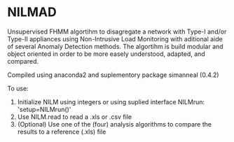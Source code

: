 # NILMAD
Unsupervised FHMM algortihm to disagregate a network with Type-I and/or Type-II appliances using Non-Intrusive Load Monitoring with aditional aide of several Anomaly Detection methods.
The algortihm is build modular and object oriented in order to be more easely understood, adapted, and compared.

Compiled using anaconda2 and suplementory package simanneal (0.4.2)

To use: 
1) Initialize NILM using integers or using suplied interface NILMrun: 'setup=NILMrun()'
2) Use NILM.read to read a .xls or .csv file
3) (Optional) Use one of the (four) analysis algorithms to compare the results to a reference (.xls) file
